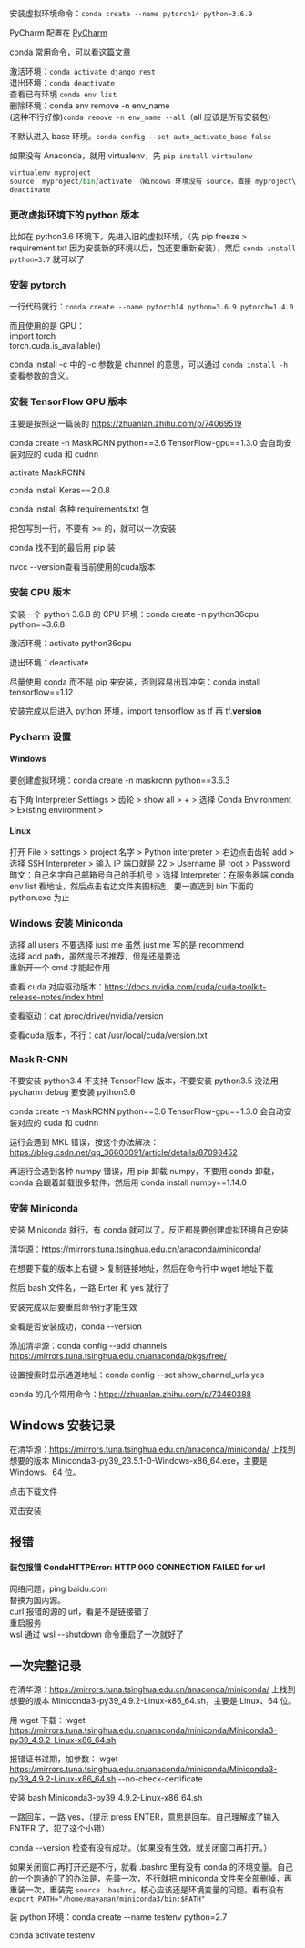 
安装虚拟环境命令：`conda create --name pytorch14 python=3.6.9`  

PyCharm 配置在 [PyCharm](https://github.com/yananma/program/blob/master/PyCharm.md)    


[conda 常用命令，可以看这篇文章](https://blog.csdn.net/u010414589/article/details/107441469?spm=1001.2101.3001.6650.2&utm_medium=distribute.pc_relevant.none-task-blog-2%7Edefault%7ECTRLIST%7Edefault-2.pc_relevant_default&depth_1-utm_source=distribute.pc_relevant.none-task-blog-2%7Edefault%7ECTRLIST%7Edefault-2.pc_relevant_default&utm_relevant_index=5) 

激活环境：`conda activate django_rest`  
退出环境：`conda deactivate`   
查看已有环境 `conda env list`  
删除环境：conda env remove -n env_name    
(这种不行好像)`conda remove -n env_name --all`（all 应该是所有安装包）  

不默认进入 base 环境。`conda config --set auto_activate_base false`      


如果没有 Anaconda，就用 virtualenv，先 `pip install virtaulenv`    
```python 
virtualenv myproject  
source  myproject/bin/activate （Windows 环境没有 source，直接 myproject\Scripts\activate(注意 Windows 斜线的方向)）
deactivate   
```


### 更改虚拟环境下的 python 版本  

比如在 python3.6 环境下，先进入旧的虚拟环境，（先 pip freeze > requirement.txt 因为安装新的环境以后，包还要重新安装），然后 `conda install python=3.7` 就可以了  


### 安装 pytorch 

一行代码就行：`conda create --name pytorch14 python=3.6.9 pytorch=1.4.0`  

而且使用的是 GPU：  
import torch  
torch.cuda.is_available()  


conda install -c 中的 -c 参数是 channel 的意思，可以通过 `conda install -h` 查看参数的含义。   



### 安装 TensorFlow GPU 版本

主要是按照这一篇装的  https://zhuanlan.zhihu.com/p/74069519  

conda create -n MaskRCNN python==3.6 TensorFlow-gpu==1.3.0 会自动安装对应的 cuda 和 cudnn   

activate MaskRCNN  

conda install Keras==2.0.8  

conda install 各种 requirements.txt 包   

把包写到一行，不要有 >= 的，就可以一次安装  

conda 找不到的最后用 pip 装  

nvcc --version查看当前使用的cuda版本  

### 安装 CPU 版本

安装一个 python 3.6.8 的 CPU 环境：conda create -n python36cpu python==3.6.8  

激活环境：activate python36cpu  

退出环境：deactivate

尽量使用 conda 而不是 pip 来安装，否则容易出现冲突：conda install tensorflow==1.12  

安装完成以后进入 python 环境，import tensorflow as tf 再 tf.__version__  

### Pycharm 设置  

#### Windows
要创建虚拟环境：conda create -n maskrcnn python==3.6.3

右下角 Interpreter Settings > 齿轮 > show all > + > 选择 Conda Environment > Existing environment >

#### Linux

打开 File > settings > project 名字 > Python interpreter > 右边点击齿轮 add > 选择 SSH Interpreter > 输入 IP 端口就是 22 > Username 是 root > Password 暗文：自己名字自己邮箱号自己的手机号 > 选择 Interpreter：在服务器端 conda env list 看地址，然后点击右边文件夹图标选，要一直选到 bin 下面的 python.exe 为止 



### Windows 安装 Miniconda  

选择 all users 不要选择 just me 虽然 just me 写的是 recommend  
选择 add path，虽然提示不推荐，但是还是要选  
重新开一个 cmd 才能起作用  





查看 cuda 对应驱动版本：https://docs.nvidia.com/cuda/cuda-toolkit-release-notes/index.html  

查看驱动：cat /proc/driver/nvidia/version  

查看cuda 版本，不行：cat /usr/local/cuda/version.txt  




### Mask R-CNN 

不要安装 python3.4 不支持 TensorFlow 版本，不要安装 python3.5 没法用 pycharm debug 要安装 python3.6  

conda create -n MaskRCNN python==3.6 TensorFlow-gpu==1.3.0 会自动安装对应的 cuda 和 cudnn   

运行会遇到 MKL 错误，按这个办法解决：https://blog.csdn.net/qq_36603091/article/details/87098452  

再运行会遇到各种 numpy 错误，用 pip 卸载 numpy，不要用 conda 卸载，conda 会跟着卸载很多软件，然后用 conda install numpy==1.14.0  







### 安装 Miniconda  

安装 Miniconda 就行，有 conda 就可以了，反正都是要创建虚拟环境自己安装  

清华源：https://mirrors.tuna.tsinghua.edu.cn/anaconda/miniconda/  

在想要下载的版本上右键 > 复制链接地址，然后在命令行中 wget 地址下载  

然后 bash 文件名，一路 Enter 和 yes 就行了  

安装完成以后要重启命令行才能生效  

查看是否安装成功，conda --version  

添加清华源：conda config --add channels https://mirrors.tuna.tsinghua.edu.cn/anaconda/pkgs/free/  

设置搜索时显示通道地址：conda config --set show_channel_urls yes  



conda 的几个常用命令：https://zhuanlan.zhihu.com/p/73460388  




## Windows 安装记录   

在清华源：https://mirrors.tuna.tsinghua.edu.cn/anaconda/miniconda/ 上找到想要的版本 Miniconda3-py39_23.5.1-0-Windows-x86_64.exe，主要是 Windows、64 位。      

点击下载文件     

双击安装    





## 报错   


#### 装包报错 CondaHTTPError: HTTP 000 CONNECTION FAILED for url 

网络问题，ping baidu.com  
替换为国内源。   
curl 报错的源的 url，看是不是链接错了   
重启服务   
wsl 通过 wsl \-\-shutdown 命令重启了一次就好了    



## 一次完整记录      

在清华源：https://mirrors.tuna.tsinghua.edu.cn/anaconda/miniconda/ 上找到想要的版本 Miniconda3-py39_4.9.2-Linux-x86_64.sh，主要是 Linux、64 位。

用 wget 下载： wget https://mirrors.tuna.tsinghua.edu.cn/anaconda/miniconda/Miniconda3-py39_4.9.2-Linux-x86_64.sh     

报错证书过期，加参数： wget https://mirrors.tuna.tsinghua.edu.cn/anaconda/miniconda/Miniconda3-py39_4.9.2-Linux-x86_64.sh --no-check-certificate       

安装 bash Miniconda3-py39_4.9.2-Linux-x86_64.sh     

一路回车，一路 yes，（提示 press ENTER，意思是回车。自己理解成了输入 ENTER 了，犯了这个小错）     

conda --version 检查有没有成功。（如果没有生效，就关闭窗口再打开。）     

如果关闭窗口再打开还是不行，就看 .bashrc 里有没有 conda 的环境变量。自己的一个跑通的了的办法是，先装一次，不行就把 miniconda 文件夹全部删掉，再重装一次，重装完 `source .bashrc`。核心应该还是环境变量的问题。看有没有 `export PATH="/home/mayanan/miniconda3/bin:$PATH"`     

装 python 环境：conda create --name testenv python=2.7      

conda activate testenv        







